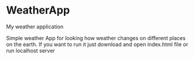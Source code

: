 # WeatherApp
My weather application 

Simple weather App for looking how weather changes on different places on the earth.
If you want to run it just download and open index.html file or run localhost server 
